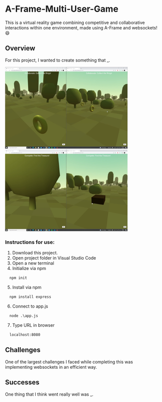 # A-Frame-Multi-User-Game
 This is a virtual reality game combining competitive and collaborative interactions within one environment, made using A-Frame and websockets!  :smile:
 
 ## Overview
 For this project, I wanted to create something that _.
 
 <img width="400" alt="Collaborative" src="https://github.com/nabeehaali/A-Frame-Multi-User-Game/blob/main/Collaborative.PNG"> <img width="400" alt="Competitive" src="https://github.com/nabeehaali/A-Frame-Multi-User-Game/blob/main/Competitive.PNG">
 
 ### Instructions for use:

1. Download this project.
2. Open project folder in Visual Studio Code
3. Open a new terminal
4. Initialize via npm
```html
  npm init
```
5. Install via npm
```html
  npm install express
```
6. Connect to app.js
```html
  node .\app.js
```
7. Type URL in browser
```html
  localhost:8080
```
 
 ## Challenges
 One of the largest challenges I faced while completing this was implementing websockets in an efficient way. 
 
 ## Successes
 One thing that I think went really well was _. 
